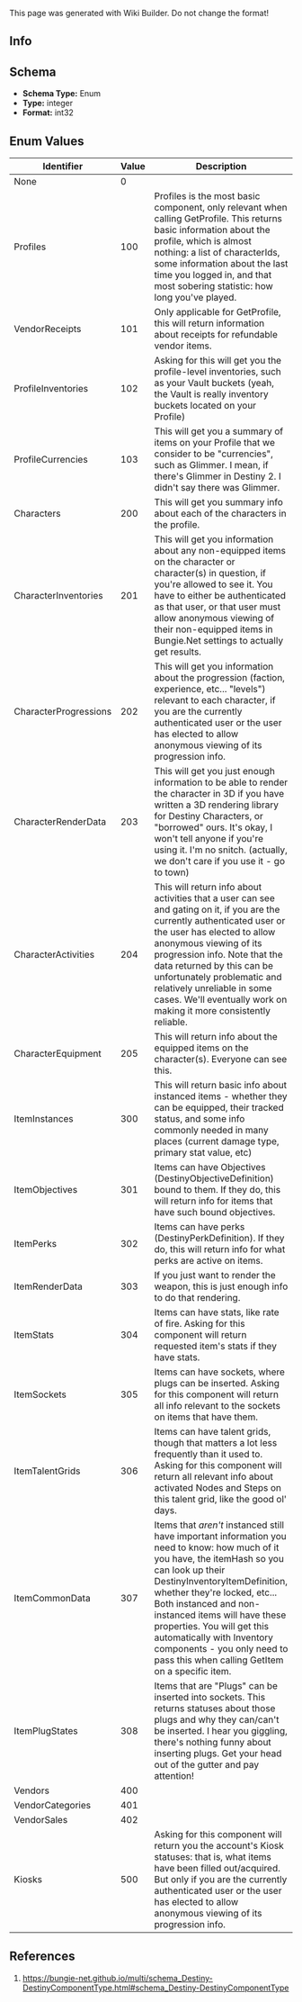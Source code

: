 <span class="wiki-builder">This page was generated with Wiki Builder. Do not change the format!</span>

## Info

## Schema
* **Schema Type:** Enum
* **Type:** integer
* **Format:** int32

## Enum Values
Identifier | Value | Description
---------- | ----- | -----------
None | 0 | 
Profiles | 100 | Profiles is the most basic component, only relevant when calling GetProfile. This returns basic information about the profile, which is almost nothing: a list of characterIds, some information about the last time you logged in, and that most sobering statistic: how long you've played.
VendorReceipts | 101 | Only applicable for GetProfile, this will return information about receipts for refundable vendor items.
ProfileInventories | 102 | Asking for this will get you the profile-level inventories, such as your Vault buckets (yeah, the Vault is really inventory buckets located on your Profile)
ProfileCurrencies | 103 | This will get you a summary of items on your Profile that we consider to be &quot;currencies&quot;, such as Glimmer. I mean, if there's Glimmer in Destiny 2. I didn't say there was Glimmer.
Characters | 200 | This will get you summary info about each of the characters in the profile.
CharacterInventories | 201 | This will get you information about any non-equipped items on the character or character(s) in question, if you're allowed to see it. You have to either be authenticated as that user, or that user must allow anonymous viewing of their non-equipped items in Bungie.Net settings to actually get results.
CharacterProgressions | 202 | This will get you information about the progression (faction, experience, etc... &quot;levels&quot;) relevant to each character, if you are the currently authenticated user or the user has elected to allow anonymous viewing of its progression info.
CharacterRenderData | 203 | This will get you just enough information to be able to render the character in 3D if you have written a 3D rendering library for Destiny Characters, or &quot;borrowed&quot; ours. It's okay, I won't tell anyone if you're using it. I'm no snitch. (actually, we don't care if you use it - go to town)
CharacterActivities | 204 | This will return info about activities that a user can see and gating on it, if you are the currently authenticated user or the user has elected to allow anonymous viewing of its progression info. Note that the data returned by this can be unfortunately problematic and relatively unreliable in some cases. We'll eventually work on making it more consistently reliable.
CharacterEquipment | 205 | This will return info about the equipped items on the character(s). Everyone can see this.
ItemInstances | 300 | This will return basic info about instanced items - whether they can be equipped, their tracked status, and some info commonly needed in many places (current damage type, primary stat value, etc)
ItemObjectives | 301 | Items can have Objectives (DestinyObjectiveDefinition) bound to them. If they do, this will return info for items that have such bound objectives.
ItemPerks | 302 | Items can have perks (DestinyPerkDefinition). If they do, this will return info for what perks are active on items.
ItemRenderData | 303 | If you just want to render the weapon, this is just enough info to do that rendering.
ItemStats | 304 | Items can have stats, like rate of fire. Asking for this component will return requested item's stats if they have stats.
ItemSockets | 305 | Items can have sockets, where plugs can be inserted. Asking for this component will return all info relevant to the sockets on items that have them.
ItemTalentGrids | 306 | Items can have talent grids, though that matters a lot less frequently than it used to. Asking for this component will return all relevant info about activated Nodes and Steps on this talent grid, like the good ol' days.
ItemCommonData | 307 | Items that *aren't* instanced still have important information you need to know: how much of it you have, the itemHash so you can look up their DestinyInventoryItemDefinition, whether they're locked, etc... Both instanced and non-instanced items will have these properties. You will get this automatically with Inventory components - you only need to pass this when calling GetItem on a specific item.
ItemPlugStates | 308 | Items that are &quot;Plugs&quot; can be inserted into sockets. This returns statuses about those plugs and why they can/can't be inserted. I hear you giggling, there's nothing funny about inserting plugs. Get your head out of the gutter and pay attention!
Vendors | 400 | 
VendorCategories | 401 | 
VendorSales | 402 | 
Kiosks | 500 | Asking for this component will return you the account's Kiosk statuses: that is, what items have been filled out/acquired. But only if you are the currently authenticated user or the user has elected to allow anonymous viewing of its progression info.

## References
1. https://bungie-net.github.io/multi/schema_Destiny-DestinyComponentType.html#schema_Destiny-DestinyComponentType
